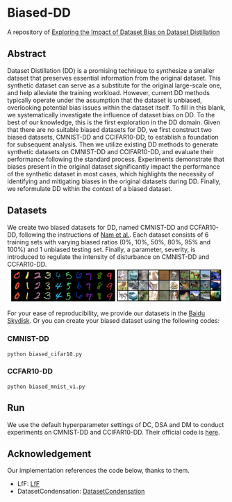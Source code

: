 # Biased-DD
A repository of [Exploring the Impact of Dataset Bias on Dataset Distillation](https://arxiv.org/pdf/2403.16028.pdf)

## Abstract
Dataset Distillation (DD) is a promising technique to synthesize a smaller dataset that preserves essential information from the original dataset. This synthetic dataset can serve as a substitute for the original large-scale one, and help alleviate the training workload. However, current DD methods typically operate under the assumption that the dataset is unbiased, overlooking potential bias issues within the dataset itself. To fill in this blank, we systematically investigate the influence of dataset bias on DD. To the best of our knowledge, this is the first exploration in the DD domain. Given that there are no suitable biased datasets for DD, we first construct two biased datasets, CMNIST-DD and CCIFAR10-DD, to establish a foundation for subsequent analysis. Then we utilize existing DD methods to generate synthetic datasets on CMNIST-DD and CCIFAR10-DD, and evaluate their performance following the standard process. Experiments demonstrate that biases present in the original dataset significantly impact the performance of the synthetic dataset in most cases, which highlights the necessity of identifying and mitigating biases in the original datasets during DD. Finally, we reformulate DD within the context of a biased dataset.

## Datasets
We create two biased datasets for DD, named CMNIST-DD and CCFAR10-DD, following the instructions of [Nam et al.](https://proceedings.neurips.cc/paper/2020/hash/eddc3427c5d77843c2253f1e799fe933-Abstract.html). Each dataset consists of 6 training sets with varying biased ratios (0%, 10%, 50%, 80%, 95% and 100%) and 1 unbiased testing set. Finally, a parameter, severity, is introduced to regulate the intensity of disturbance on CMNIST-DD and CCFAR10-DD. 
![image](https://github.com/yaolu-zjut/Biased-DD/blob/main/biased%20dataset.JPG)

For your ease of reproducibility, we provide our datasets in the [Baidu Skydisk](https://pan.baidu.com/s/1-6uCCTc1G5icxBpVOIKeUw?pwd=bzzt). Or you can create your biased dataset using the following codes:
### CMNIST-DD
```
python biased_cifar10.py
```

### CCFAR10-DD
```
python biased_mnist_v1.py
```
## Run
We use the default hyperparameter settings of DC, DSA and DM to conduct experiments on CMNIST-DD and CCIFAR10-DD. Their official code is [here](https://github.com/VICO-UoE/DatasetCondensation).

## Acknowledgement
Our implementation references the code below, thanks to them.
* LfF: [LfF](https://github.com/alinlab/LfF)
* DatasetCondensation: [DatasetCondensation](https://github.com/VICO-UoE/DatasetCondensation)
